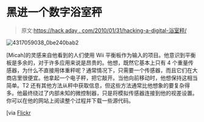 # 黑进一个数字浴室秤

> 原文:[https://hack aday . com/2010/01/31/hacking-a-digital-浴室秤/](https://hackaday.com/2010/01/31/hacking-a-digital-bathroom-scale/)

![](../Images/21bbab3dc557677d3111e180160419ed.png "4317059038_0be240bab2")

[Micah]的灵感来自他看到的人们使用 Wii 平衡板作为输入的项目。他意识到平衡板是多余的，对于许多应用来说是昂贵的。他想，既然它基本上只有 4 个重量传感器，为什么不直接用体重秤呢？通常情况下，只需要一个传感器，而且它们在大商店里很便宜。他拿起一个电子秤，把它敲开。当他向前移动时，他想保持这相当简单。T2 还有其他方法从秤中获取信息，但这些方法通常比他想象的要复杂得多。他最终绕过了内部未知的微控制器，只是将模拟传感器连接到他的视差设置。你可以在他的网站上阅读整个过程并下载一些源代码。

[via [Flickr](http://www.flickr.com/photos/micahdowty/4316321043/in/pool-69453349@N00)